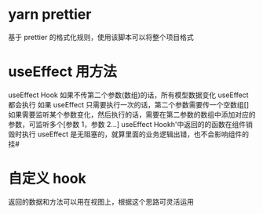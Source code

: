# yarn prettier

基于 prettier 的格式化规则，使用该脚本可以将整个项目格式

# useEffect 用方法

useEffect Hook 如果不传第二个参数(数组)的话，所有模型数据变化 useEffect 都会执行
如果 useEffect 只需要执行一次的话，第二个参数需要传一个空数组[]
如果需要监听某个参数变化，然后执行的话，需要在第二参数的数组中添加对应的参数，可监听多个[参数 1，参数 2...]
useEffect Hookh'中返回的的函数在组件销毁时执行
useEffect 是无阻塞的，就算里面的业务逻辑出错，也不会影响组件的挂#

# 自定义 hook

返回的数据和方法可以用在视图上，根据这个思路可灵活运用
